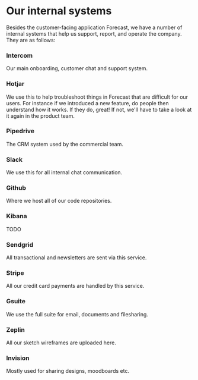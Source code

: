 # Our internal systems

Besides the customer-facing application Forecast, we have a number of internal systems that help us support, report, and operate the company. They are as follows:

### Intercom

Our main onboarding, customer chat and support system.

### Hotjar

We use this to help troubleshoot things in Forecast that are difficult for our users. For instance if we introduced a new feature, do people then understand how it works. If they do, great! If not, we'll have to take a look at it again in the product team.

### Pipedrive

The CRM system used by the commercial team.

### Slack

We use this for all internal chat communication.

### Github

Where we host all of our code repositories.

### Kibana

TODO

### Sendgrid

All transactional and newsletters are sent via this service.

### Stripe

All our credit card payments are handled by this service.

### Gsuite

We use the full suite for email, documents and filesharing.

### Zeplin

All our sketch wireframes are uploaded here.

### Invision

Mostly used for sharing designs, moodboards etc.

